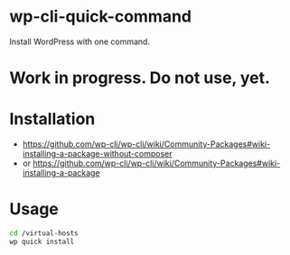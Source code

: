 wp-cli-quick-command
====================

Install WordPress with one command.

# Work in progress. Do not use, yet.


Installation
============

 * https://github.com/wp-cli/wp-cli/wiki/Community-Packages#wiki-installing-a-package-without-composer
 * or https://github.com/wp-cli/wp-cli/wiki/Community-Packages#wiki-installing-a-package


Usage
=====

```bash
cd /virtual-hosts
wp quick install
```